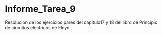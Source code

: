 # Informe_Tarea_9
Resolucion de los ejercicios pares del capitulo17 y 18 del libro de Principio de circuitos electricos de Floyd
